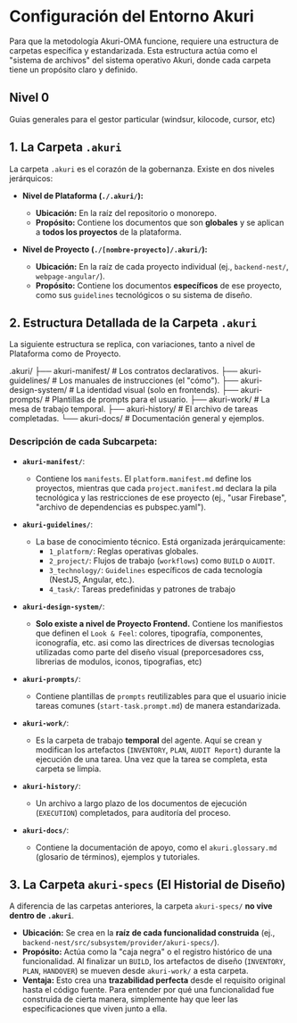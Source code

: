 # Configuración del Entorno Akuri

Para que la metodología Akuri-OMA funcione, requiere una estructura de carpetas específica y estandarizada. Esta estructura actúa como el "sistema de archivos" del sistema operativo Akuri, donde cada carpeta tiene un propósito claro y definido.

## Nivel 0
Guias generales para el gestor particular (windsur, kilocode, cursor, etc)

## 1. La Carpeta `.akuri`

La carpeta `.akuri` es el corazón de la gobernanza. Existe en dos niveles jerárquicos:

-   **Nivel de Plataforma (`./.akuri/`):**
    *   **Ubicación:** En la raíz del repositorio o monorepo.
    *   **Propósito:** Contiene los documentos que son **globales** y se aplican a **todos los proyectos** de la plataforma.

-   **Nivel de Proyecto (`./[nombre-proyecto]/.akuri/`):**
    *   **Ubicación:** En la raíz de cada proyecto individual (ej., `backend-nest/`, `webpage-angular/`).
    *   **Propósito:** Contiene los documentos **específicos** de ese proyecto, como sus `guidelines` tecnológicos o su sistema de diseño.

## 2. Estructura Detallada de la Carpeta `.akuri`

La siguiente estructura se replica, con variaciones, tanto a nivel de Plataforma como de Proyecto.


.akuri/
├── akuri-manifest/ # Los contratos declarativos.
├── akuri-guidelines/ # Los manuales de instrucciones (el "cómo").
├── akuri-design-system/ # La identidad visual (solo en frontends).
├── akuri-prompts/ # Plantillas de prompts para el usuario.
├── akuri-work/ # La mesa de trabajo temporal.
├── akuri-history/ # El archivo de tareas completadas.
└── akuri-docs/ # Documentación general y ejemplos.
    
### Descripción de cada Subcarpeta:

-   **`akuri-manifest/`**:
    *   Contiene los `manifests`. El `platform.manifest.md` define los proyectos, mientras que cada `project.manifest.md` declara la pila tecnológica y las restricciones de ese proyecto (ej., "usar Firebase", "archivo de dependencias es pubspec.yaml").

-   **`akuri-guidelines/`**:
    *   La base de conocimiento técnico. Está organizada jerárquicamente:
        *   `1_platform/`: Reglas operativas globales.
        *   `2_project/`: Flujos de trabajo (`workflows`) como `BUILD` o `AUDIT`.
        *   `3_technology/`: `Guidelines` específicos de cada tecnología (NestJS, Angular, etc.).
        *   `4_task/`: Tareas predefinidas y patrones de trabajo

-   **`akuri-design-system/`**:
    *   **Solo existe a nivel de Proyecto Frontend.** Contiene los manifiestos que definen el `Look & Feel`: colores, tipografía, componentes, iconografía, etc. asi como las directrices de diversas tecnologias utilizadas como parte del diseño visual (preporcesadores css, librerias de modulos, iconos, tipografias, etc)

-   **`akuri-prompts/`**:
    *   Contiene plantillas de `prompts` reutilizables para que el usuario inicie tareas comunes (`start-task.prompt.md`) de manera estandarizada.

-   **`akuri-work/`**:
    *   Es la carpeta de trabajo **temporal** del agente. Aquí se crean y modifican los artefactos (`INVENTORY`, `PLAN`, `AUDIT Report`) durante la ejecución de una tarea. Una vez que la tarea se completa, esta carpeta se limpia.

-   **`akuri-history/`**:
    *   Un archivo a largo plazo de los documentos de ejecución (`EXECUTION`) completados, para auditoría del proceso.

-   **`akuri-docs/`**:
    *   Contiene la documentación de apoyo, como el `akuri.glossary.md` (glosario de términos), ejemplos y tutoriales.

## 3. La Carpeta `akuri-specs` (El Historial de Diseño)

A diferencia de las carpetas anteriores, la carpeta `akuri-specs/` **no vive dentro de `.akuri`**.

-   **Ubicación:** Se crea en la **raíz de cada funcionalidad construida** (ej., `backend-nest/src/subsystem/provider/akuri-specs/`).
-   **Propósito:** Actúa como la "caja negra" o el registro histórico de una funcionalidad. Al finalizar un `BUILD`, los artefactos de diseño (`INVENTORY`, `PLAN`, `HANDOVER`) se mueven desde `akuri-work/` a esta carpeta.
-   **Ventaja:** Esto crea una **trazabilidad perfecta** desde el requisito original hasta el código fuente. Para entender por qué una funcionalidad fue construida de cierta manera, simplemente hay que leer las especificaciones que viven junto a ella.

  
